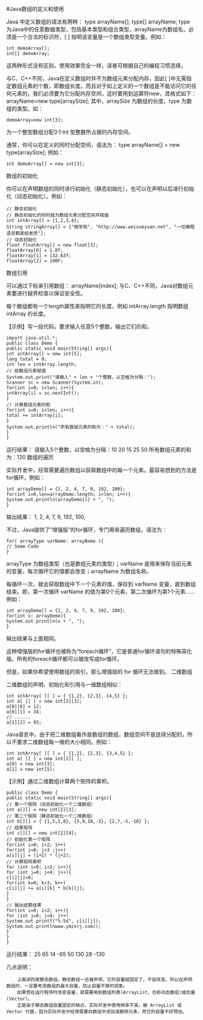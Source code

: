  #Java数组的定义和使用

Java 中定义数组的语法有两种：
    type arrayName[];
    type[] arrayName;
type 为Java中的任意数据类型，包括基本类型和组合类型，arrayName为数组名，必须是一个合法的标识符，[ ] 指明该变量是一个数组类型变量。例如：

    int demoArray[];
    int[] demoArray;

这两种形式没有区别，使用效果完全一样，读者可根据自己的编程习惯选择。

与C、C++不同，Java在定义数组时并不为数组元素分配内存，因此[ ]中无需指定数组元素的个数，即数组长度。而且对于如上定义的一个数组是不能访问它的任何元素的，我们必须要为它分配内存空间，这时要用到运算符new，其格式如下：
    arrayName=new type[arraySize];
其中，arraySize 为数组的长度，type 为数组的类型。如：

    demoArray=new int[3];

为一个整型数组分配3个int 型整数所占据的内存空间。

通常，你可以在定义的同时分配空间，语法为：
    type arrayName[] = new type[arraySize];
例如：

    int demoArray[] = new int[3];

数组的初始化

你可以在声明数组的同时进行初始化（静态初始化），也可以在声明以后进行初始化（动态初始化）。例如：

    // 静态初始化
    // 静态初始化的同时就为数组元素分配空间并赋值
    int intArray[] = {1,2,3,4};
    String stringArray[] = {"微学苑", "http://www.weixueyuan.net", "一切编程语言都是纸老虎"};
    // 动态初始化
    float floatArray[] = new float[3];
    floatArray[0] = 1.0f;
    floatArray[1] = 132.63f;
    floatArray[2] = 100F;

数组引用

可以通过下标来引用数组：
    arrayName[index];
与C、C++不同，Java对数组元素要进行越界检查以保证安全性。

每个数组都有一个length属性来指明它的长度，例如 intArray.length 指明数组 intArray 的长度。

【示例】写一段代码，要求输入任意5个整数，输出它们的和。

    import java.util.*;
    public class Demo {
    public static void main(String[] args){
    int intArray[] = new int[5];
    long total = 0;
    int len = intArray.length;
    // 给数组元素赋值
    System.out.print("请输入" + len + "个整数，以空格为分隔：");
    Scanner sc = new Scanner(System.in);
    for(int i=0; i<len; i++){
    intArray[i] = sc.nextInt();
    }
    // 计算数组元素的和
    for(int i=0; i<len; i++){
    total += intArray[i];
    }
    System.out.println("所有数组元素的和为：" + total);
    }
    }

运行结果：
请输入5个整数，以空格为分隔：10 20 15 25 50
所有数组元素的和为：120
数组的遍历

实际开发中，经常需要遍历数组以获取数组中的每一个元素。最容易想到的方法是for循环，例如：

    int arrayDemo[] = {1, 2, 4, 7, 9, 192, 100};
    for(int i=0,len=arrayDemo.length; i<len; i++){
    System.out.println(arrayDemo[i] + ", ");
    }

输出结果：
1, 2, 4, 7, 9, 192, 100,

不过，Java提供了”增强版“的for循环，专门用来遍历数组，语法为：

    for( arrayType varName: arrayName ){
    // Some Code
    }

arrayType 为数组类型（也是数组元素的类型）；varName 是用来保存当前元素的变量，每次循环它的值都会改变；arrayName 为数组名称。

每循环一次，就会获取数组中下一个元素的值，保存到 varName 变量，直到数组结束。即，第一次循环 varName 的值为第0个元素，第二次循环为第1个元素......例如：

    int arrayDemo[] = {1, 2, 4, 7, 9, 192, 100};
    for(int x: arrayDemo){
    System.out.println(x + ", ");
    }

输出结果与上面相同。

这种增强版的for循环也被称为”foreach循环“，它是普通for循环语句的特殊简化版。所有的foreach循环都可以被改写成for循环。

但是，如果你希望使用数组的索引，那么增强版的 for 循环无法做到。
二维数组

二维数组的声明、初始化和引用与一维数组相似：

    int intArray[ ][ ] = { {1,2}, {2,3}, {4,5} };
    int a[ ][ ] = new int[2][3];
    a[0][0] = 12;
    a[0][1] = 34;
    // ......
    a[1][2] = 93;

Java语言中，由于把二维数组看作是数组的数组，数组空间不是连续分配的，所以不要求二维数组每一维的大小相同。例如：

    int intArray[ ][ ] = { {1,2}, {2,3}, {3,4,5} };
    int a[ ][ ] = new int[2][ ];
    a[0] = new int[3];
    a[1] = new int[5];


【示例】通过二维数组计算两个矩阵的乘积。

    public class Demo {
    public static void main(String[] args){
    // 第一个矩阵（动态初始化一个二维数组）
    int a[][] = new int[2][3];
    // 第二个矩阵（静态初始化一个二维数组）
    int b[][] = { {1,5,2,8}, {5,9,10,-3}, {2,7,-5,-18} };
    // 结果矩阵
    int c[][] = new int[2][4];
    // 初始化第一个矩阵
    for(int i=0; i<2; i++)
    for(int j=0; j<3 ;j++)
    a[i][j] = (i+1) * (j+2);
    // 计算矩阵乘积
    for (int i=0; i<2; i++){
    for (int j=0; j<4; j++){
    c[i][j]=0;
    for(int k=0; k<3; k++)
    c[i][j] += a[i][k] * b[k][j];
    }
    }
    // 输出结算结果
    for(int i=0; i<2; i++){
    for (int j=0; j<4; j++)
    System.out.printf("%-5d", c[i][j]);
    System.out.printlnwww.ymzxrj.com();
    }
    }
    }

运行结果：
25   65   14   -65 
50   130  28   -130

几点说明：

        上面讲的是静态数组。静态数组一旦被声明，它的容量就固定了，不容改变。所以在声明数组时，一定要考虑数组的最大容量，防止容量不够的现象。
        如果想在运行程序时改变容量，就需要用到数组列表(ArrayList，也称动态数组)或向量(Vector)。
        正是由于静态数组容量固定的缺点，实际开发中使用频率不高，被 ArrayList 或 Vector 代替，因为实际开发中经常需要向数组中添加或删除元素，而它的容量不好预估。
